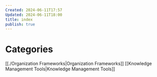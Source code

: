```yaml
---
Created: 2024-06-11T17:57
Updated: 2024-06-11T18:00
title: index
publish: true
---
```

# Categories
[[./Organization Frameworks|Organization Frameworks]]
[[Knowledge Management Tools|Knowledge Management Tools]]